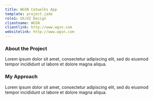 ```yaml
---
title: WGSN Catwalks App
template: project.jade
role1: UX/UI Design
clientname: WGSN
clientlink: http://www.wgsn.com
websitelink: http://www.wgsn.com
---
```


### About the Project
Lorem ipsum dolor sit amet, consectetur adipiscing elit, sed do eiusmod tempor incididunt ut labore et dolore magna aliqua.

### My Approach
Lorem ipsum dolor sit amet, consectetur adipiscing elit, sed do eiusmod tempor incididunt ut labore et dolore magna aliqua.